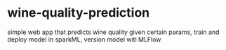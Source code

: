 # wine-quality-prediction
simple web app that predicts wine quality given certain params, train and deploy model in sparkML, version model witl MLFlow
